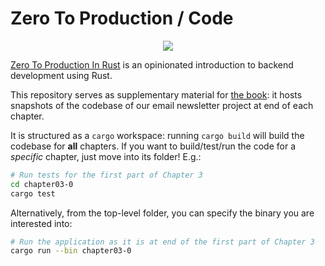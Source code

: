# Zero To Production / Code

<div align="center"><a href="https://zero2prod.com" target="_blank"><img src="https://static-2.gumroad.com/res/gumroad/3629854790655/asset_previews/bc9026cad3ece1746327c1d70218f602/retina/rsz_zero_to_production_punk.png" /></a></div>

[Zero To Production In Rust](https://zero2prod.com) is an opinionated introduction to backend development using Rust.

This repository serves as supplementary material for [the book](https://zero2prod.com/): it hosts snapshots of the codebase of our email newsletter project at end of each chapter.

It is structured as a `cargo` workspace: running `cargo build` will build the codebase for **all** chapters.
If you want to build/test/run the code for a _specific_ chapter, just move into its folder! E.g.:
```bash
# Run tests for the first part of Chapter 3
cd chapter03-0
cargo test
```
Alternatively, from the top-level folder, you can specify the binary you are interested into:
```bash
# Run the application as it is at end of the first part of Chapter 3
cargo run --bin chapter03-0
```
